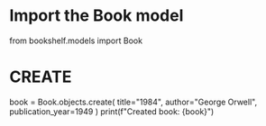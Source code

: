 # Import the Book model
from bookshelf.models import Book

# CREATE
book = Book.objects.create(
    title="1984", 
    author="George Orwell", 
    publication_year=1949
)
print(f"Created book: {book}")
